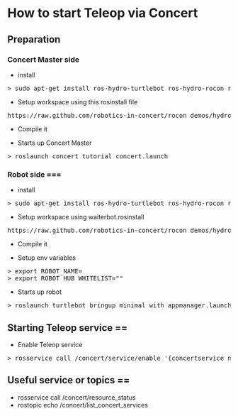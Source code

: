 
# How to start Teleop via Concert 

## Preparation
### Concert Master side

- install

<pre>
> sudo apt-get install ros-hydro-turtlebot ros-hydro-rocon ros-hydro-unique-identifier
</pre>

- Setup workspace using this rosinstall file

<pre>
https://raw.github.com/robotics-in-concert/rocon_demos/hydro-devel/opp_demo/rosinstalls/concert_master.rosinstall
</pre>

- Compile it

- Starts up Concert Master

<pre>
> roslaunch concert_tutorial concert.launch
</pre>

### Robot side ===

- install

<pre>
> sudo apt-get install ros-hydro-turtlebot ros-hydro-rocon ros-hydro-unique-identifier
</pre>

- Setup workspace using waiterbot.rosinstall

<pre>
https://raw.github.com/robotics-in-concert/rocon_demos/hydro-devel/opp_demo/rosinstalls/waiterbot.rosinstall
</pre>

- Compile it

- Setup env variables

<pre>
> export ROBOT_NAME=<YOUR ROBOT NAME>
> export ROBOT_HUB_WHITELIST="<CONCERT_NAME>"
</pre>

- Starts up robot

<pre>
> roslaunch turtlebot_bringup minimal_with_appmanager.launch
</pre>

## Starting Teleop service ==

- Enable Teleop service

<pre>
> rosservice call /concert/service/enable '{concertservice_name: Teleop, enable: true }'
</pre>

## Useful service or topics ==

* rosservice call /concert/resource_status
* rostopic echo /concert/list_concert_services

